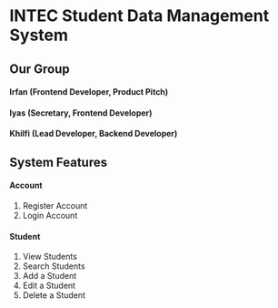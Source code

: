 # INTEC Student Data Management System
## Our Group
#### Irfan (Frontend Developer, Product Pitch)
#### Iyas (Secretary, Frontend Developer)
#### Khilfi (Lead Developer, Backend Developer)

## System Features
#### Account
1. Register Account
2. Login Account

#### Student
1. View Students
2. Search Students
3. Add a Student
4. Edit a Student
5. Delete a Student

